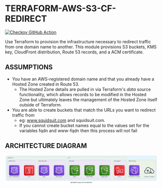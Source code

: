 # TERRAFORM-AWS-S3-CF-REDIRECT

[![Checkov GitHub Action](https://github.com/squidsuit/terraform-aws-s3-cf-redirect/actions/workflows/github-action-workflow.yml/badge.svg)](https://github.com/squidsuit/terraform-aws-s3-cf-redirect/actions/workflows/github-action-workflow.yml)

Use Terraform to provision the infrastructure necessary to redirect traffic from one domain name to another. This module provisions S3 buckets, KMS key, CloudFront distribution, Route 53 records, and a ACM certificate. 

## ASSUMPTIONS

- You have an AWS-registered domain name and that you already have a Hosted Zone created in Route 53. 
  - The Hosted Zone details are pulled in via Terraform's *data* source functionality, which allows records to be modified in the Hosted Zone but ultimately leaves the management of the Hosted Zone itself outside of Terraform.
- You are able to create buckets that match the URLs you want to redirect traffic from
  - eg: www.squidsuit.com and squidsuit.com.
  - If you cannot create bucket names equal to the values set for the variables fqdn and www-fqdn then this process will not fail

## ARCHITECTURE DIAGRAM

![Diagram](terraform-aws-s3-cf-redirect-diagram.png)
